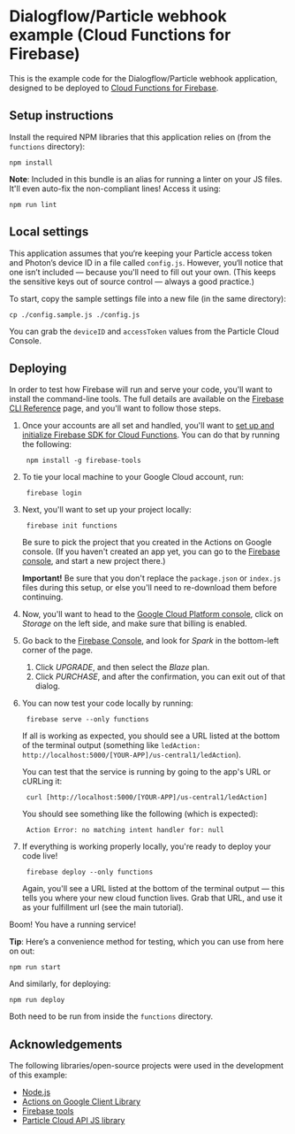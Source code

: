 # Dialogflow/Particle webhook example (Cloud Functions for Firebase)

This is the example code for the Dialogflow/Particle webhook application, designed to be deployed to [Cloud Functions for Firebase](https://firebase.google.com/docs/functions/).

## Setup instructions

Install the required NPM libraries that this application relies on (from the `functions` directory):

    npm install

**Note**: Included in this bundle is an alias for running a linter on your JS files. It'll even auto-fix the non-compliant lines! Access it using:

    npm run lint

## Local settings

This application assumes that you‘re keeping your Particle access token and Photon’s device ID in a file called `config.js`. However, you‘ll notice that one isn’t included — because you'll need to fill out your own. (This keeps the sensitive keys out of source control — always a good practice.)

To start, copy the sample settings file into a new file (in the same directory):

    cp ./config.sample.js ./config.js

You can grab the `deviceID` and `accessToken` values from the Particle Cloud Console.

## Deploying

In order to test how Firebase will run and serve your code, you'll want to install the command-line tools. The full details are available on the [Firebase CLI Reference](https://firebase.google.com/docs/cli/) page, and you'll want to follow those steps.

1. Once your accounts are all set and handled, you'll want to [set up and initialize Firebase SDK for Cloud Functions](https://firebase.google.com/docs/functions/get-started#set_up_and_initialize_functions_sdk). You can do that by running the following:

        npm install -g firebase-tools

1. To tie your local machine to your Google Cloud account, run:

        firebase login

1. Next, you'll want to set up your project locally:

        firebase init functions

    Be sure to pick the project that you created in the Actions on Google console. (If you haven't created an app yet, you can go to the [Firebase console](https://console.firebase.google.com), and start a new project there.)

    **Important!** Be sure that you don't replace the `package.json` or `index.js` files during this setup, or else you'll need to re-download them before continuing.

1. Now, you'll want to head to the [Google Cloud Platform console](http://cloud.google.com/console), click on *Storage* on the left side, and make sure that billing is enabled.

1. Go back to the [Firebase Console](https://console.firebase.google.com), and look for *Spark* in the bottom-left corner of the page.
    1. Click *UPGRADE*, and then select the *Blaze* plan.
    1. Click *PURCHASE*, and after the confirmation, you can exit out of that dialog.

1. You can now test your code locally by running:

        firebase serve --only functions

    If all is working as expected, you should see a URL listed at the bottom of the terminal output (something like `ledAction: http://localhost:5000/[YOUR-APP]/us-central1/ledAction`).

    You can test that the service is running by going to the app's URL or cURLing it:

        curl [http://localhost:5000/[YOUR-APP]/us-central1/ledAction]

    You should see something like the following (which is expected):

        Action Error: no matching intent handler for: null

1. If everything is working properly locally, you're ready to deploy your code live!

        firebase deploy --only functions

    Again, you'll see a URL listed at the bottom of the terminal output — this tells you where your new cloud function lives. Grab that URL, and use it as your fulfillment url (see the main tutorial).

Boom! You have a running service!

**Tip**: Here’s a convenience method for testing, which you can use from here on out:

    npm run start

And similarly, for deploying:

    npm run deploy

Both need to be run from inside the `functions` directory.

## Acknowledgements

The following libraries/open-source projects were used in the development of this example:

- [Node.js](http://nodejs.org/)
- [Actions on Google Client Library](https://github.com/actions-on-google/actions-on-google-nodejs)
- [Firebase tools](https://github.com/firebase/firebase-tools)
- [Particle Cloud API JS library](https://github.com/spark/particle-api-js)